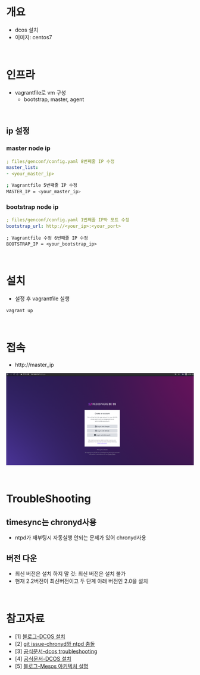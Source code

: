 # 개요
* dcos 설치 
* 이미지: centos7

<br>

# 인프라
* vagrantfile로 vm 구성
  * bootstrap, master, agent

<br>

## ip 설정
### master node ip
```yaml
; files/genconf/config.yaml 8번째줄 IP 수정
master_list:
- <your_master_ip>
```

```sh
; Vagrantfile 5번째줄 IP 수정
MASTER_IP = <your_master_ip>
```

### bootstrap node ip
```yaml
; files/genconf/config.yaml 1번째줄 IP와 포트 수정
bootstrap_url: http://<your_ip>:<your_port>
```

```
; Vagrantfile 수정 6번째줄 IP 수정
BOOTSTRAP_IP = <your_bootstrap_ip>
```

<br>

# 설치
* 설정 후 vagrantfile 실행
```sh
vagrant up
```

<br>

# 접속
* http://master_ip

![](imgs/access_homepage.png)

<br>

# TroubleShooting
## timesync는 chronyd사용 
* ntpd가 재부팅시 자동실행 안되는 문제가 있어 chronyd사용

## 버전 다운
* 최신 버전은 설치 하지 말 것: 최신 버전은 설치 불가
* 현재 2.2버전이 최신버전이고 두 단계 아래 버전인 2.0을 설치 

<br>

# 참고자료
* [1] [블로그-DCOS 설치](https://github.com/5wjdgns2/DC-OS)
* [2] [git issue-chronyd와 ntpd 충돌](https://groups.google.com/a/dcos.io/g/users/c/UYvMnVioOs8?pli=1)
* [3] [공식문서-dcos troubleshooting](https://mesosphere.github.io/field-notes/troubleshooting/installation-faq.html)
* [4] [공식문서-DCOS 설치](https://docs.d2iq.com/mesosphere/dcos/1.11/installing/production/deploying-dcos/installation/)
* [5] [블로그-Mesos 아키텍처 설명](https://steemit.com/kubernets/@giljae/kubernetes-vs-mesos-with-marathon)